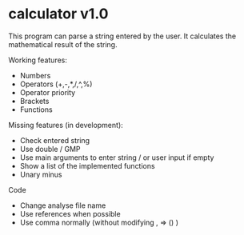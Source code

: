 # calculator v1.0

This program can parse a string entered by the user. It calculates the mathematical result of the string.

Working features:
- Numbers
- Operators (+,-,*,/,^,%)
- Operator priority
- Brackets
- Functions

Missing features (in development):
- Check entered string
- Use double / GMP
- Use main arguments to enter string / or user input if empty
- Show a list of the implemented functions
- Unary minus

Code
- Change analyse file name
- Use references when possible
- Use comma normally (without modifying , => () )
